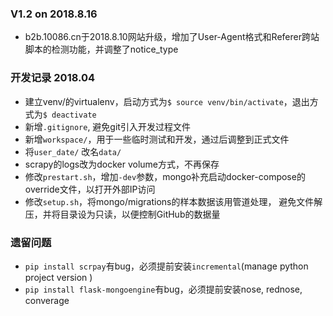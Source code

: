 ### V1.2 on 2018.8.16 ###
- b2b.10086.cn于2018.8.10网站升级，增加了User-Agent格式和Referer跨站脚本的检测功能，并调整了notice_type



### 开发记录 2018.04 ###
- 建立venv/的virtualenv，启动方式为`$ source venv/bin/activate`，退出方式为`$ deactivate`
- 新增`.gitignore`, 避免git引入开发过程文件
- 新增`workspace/`，用于一些临时测试和开发，通过后调整到正式文件
- 将`user_date/` 改名`data/`
- scrapy的logs改为docker volume方式，不再保存
- 修改`prestart.sh`，增加`-dev`参数，mongo补充启动docker-compose的override文件，以打开外部IP访问
- 修改`setup.sh`，将mongo/migrations的样本数据该用管道处理，
避免文件解压，并将目录设为只读，以便控制GitHub的数据量


### 遗留问题 ###
- `pip install scrpay`有bug，必须提前安装`incremental`(manage python project version )
- `pip install flask-mongoengine`有bug，必须提前安装nose, rednose, converage



